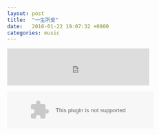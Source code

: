 ```yaml
---
layout: post
title:  "一生所爱"
date:   2016-01-22 19:07:32 +0800
categories: music
---
```



<iframe frameborder="no" border="0" marginwidth="0" marginheight="0" width=330 height=86 src="http://music.163.com/outchain/player?type=2&id=25707139&auto=0&height=66"></iframe>

<embed src="http://music.163.com/style/swf/widget.swf?sid=25707139&type=2&auto=0&width=320&height=66" width="340" height="86" allowNetworking="all"></embed>
